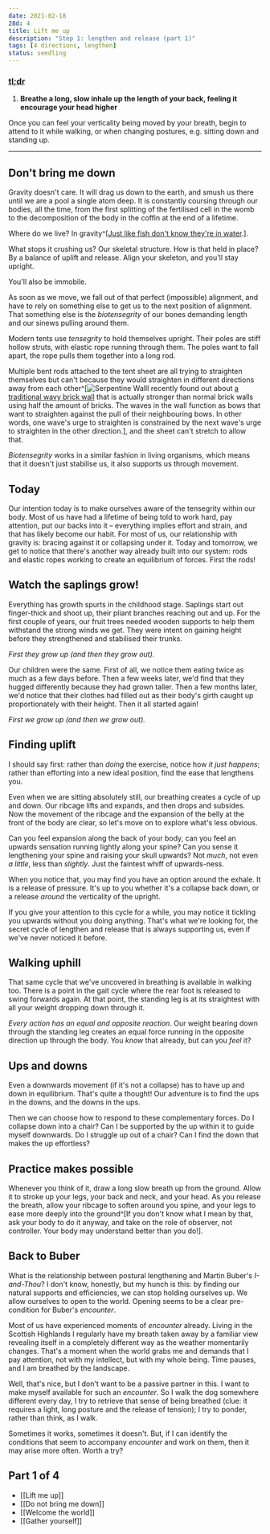 ```yaml
---
date: 2021-02-18
28d: 4
title: Lift me up
description: "Step 1: lengthen and release (part 1)"
tags: [4 directions, lengthen]
status: seedling
---
```


### <abbr title="Too long; didn't read">tl;dr</abbr>

1. **Breathe a long, slow inhale up the length of your back, feeling it encourage your head higher**

Once you can feel your verticality being moved by your breath, begin to attend to it while walking, or when changing postures, e.g. sitting down and standing up.

---

## Don't bring me down

Gravity doesn't care. It will drag us down to the earth, and smush us there until we are a pool a single atom deep. It is constantly coursing through our bodies, all the time, from the first splitting of the fertilised cell in the womb to the decomposition of the body in the coffin at the end of a lifetime.

Where do we live? In gravity^[[Just like fish don't know they're in water](https://sive.rs/fish).].

What stops it crushing us? Our skeletal structure. How is that held in place? By a balance of uplift and release. Align your skeleton, and you'll stay upright.

You'll also be immobile.

As soon as we move, we fall out of that perfect (impossible) alignment, and have to rely on something else to get us to the next position of alignment. That something else is the _biotensegrity_ of our bones demanding length and our sinews pulling around them.

Modern tents use _tensegrity_ to hold themselves upright. Their poles are stiff hollow struts, with elastic rope running through them. The poles want to fall apart, the rope pulls them together into a long rod.

Multiple bent rods attached to the tent sheet are all trying to straighten themselves but can't because they would straighten in different directions away from each other^[![Serpentine Wall](/images/wavy-wall.jpg)I recently found out about [a traditional wavy brick wall](https://en.permawiki.org/wiki/Serpentine_wall) that is actually stronger than normal brick walls using half the amount of bricks. The waves in the wall function as bows that want to straighten against the pull of their neighbouring bows. In other words, one wave's urge to straighten is constrained by the next wave's urge to straighten in the other direction.], and the sheet can't stretch to allow that.

_Biotensegrity_ works in a similar fashion in living organisms, which means that it doesn't just stabilise us, it also supports us through movement.

## Today

Our intention today is to make ourselves aware of the tensegrity within our body. Most of us have had a lifetime of being told to work hard, pay attention, put our backs into it – everything implies effort and strain, and that has likely become our habit. For most of us, our relationship with gravity is: bracing against it or collapsing under it. Today and tomorrow, we get to notice that there's another way already built into our system: rods and elastic ropes working to create an equilibrium of forces. First the rods!

## Watch the saplings grow!

Everything has growth spurts in the childhood stage. Saplings start out finger-thick and shoot up, their pliant branches reaching out and up. For the first couple of years, our fruit trees needed wooden supports to help them withstand the strong winds we get. They were intent on gaining height before they strengthened and stabilised their trunks.

_First they grow up (and then they grow out)._

Our children were the same. First of all, we notice them eating twice as much as a few days before. Then a few weeks later, we'd find that they hugged differently because they had grown taller. Then a few months later, we'd notice that their clothes had filled out as their body's girth caught up proportionately with their height. Then it all started again!

_First we grow up (and then we grow out)._

## Finding uplift

I should say first: rather than _doing_ the exercise, notice how _it just happens_; rather than efforting into a new ideal position, find the ease that lengthens you.

Even when we are sitting absolutely still, our breathing creates a cycle of up and down. Our ribcage lifts and expands, and then drops and subsides. Now the movement of the ribcage and the expansion of the belly at the front of the body are clear, so let's move on to explore what's less obvious.

Can you feel expansion along the back of your body, can you feel an upwards sensation running lightly along your spine? Can you sense it lengthening your spine and raising your skull upwards? Not _much_, not even _a little_, less than _slightly_. Just the faintest whiff of upwards-ness.

When you notice that, you may find you have an option around the exhale. It is a release of pressure. It's up to you whether it's a collapse back down, or a release _around_ the verticality of the upright.

If you give your attention to this cycle for a while, you may notice it tickling you upwards without you doing anything. That's what we're looking for, the secret cycle of lengthen and release that is always supporting us, even if we've never noticed it before.

## Walking uphill

That same cycle that we've uncovered in breathing is available in walking too. There is a point in the gait cycle where the rear foot is released to swing forwards again. At that point, the standing leg is at its straightest with all your weight dropping down through it.

_Every action has an equal and opposite reaction_. Our weight bearing down through the standing leg creates an equal force running in the opposite direction up through the body. You _know_ that already, but can you _feel_ it?

## Ups and downs

Even a downwards movement (if it's not a collapse) has to have up and down in equilibrium. That's quite a thought! Our adventure is to find the ups in the downs, and the downs in the ups.

Then we can choose how to respond to these complementary forces. Do I collapse down into a chair? Can I be supported by the up within it to guide myself downwards. Do I struggle up out of a chair? Can I find the down that makes the up effortless?

## Practice makes possible

Whenever you think of it, draw a long slow breath up from the ground. Allow it to stroke up your legs, your back and neck, and your head. As you release the breath, allow your ribcage to soften around you spine, and your legs to ease more deeply into the ground^[If you don't know what I mean by that, ask your body to do it anyway, and take on the role of observer, not controller. Your body may understand better than you do!].

## Back to Buber

What is the relationship between postural lengthening and Martin Buber's _I-and-Thou_? I don't know, honestly, but my hunch is this: by finding our natural supports and efficiencies, we can stop holding ourselves up. We allow ourselves to open to the world. Opening seems to be a clear pre-condition for Buber's _encounter_.

Most of us have experienced moments of _encounter_ already. Living in the Scottish Highlands I regularly have my breath taken away by a familiar view revealing itself in a completely different way as the weather momentarily changes. That's a moment when the world grabs me and demands that I pay attention, not with my intellect, but with my whole being. Time pauses, and I am breathed by the landscape.

Well, that's nice, but I don't want to be a passive partner in this. I want to make myself available for such an _encounter_. So I walk the dog somewhere different every day, I try to retrieve that sense of being breathed (clue: it requires a light, long posture and the release of tension); I try to ponder, rather than think, as I walk.

Sometimes it works, sometimes it doesn't. But, if I can identify the conditions that seem to accompany _encounter_ and work on them, then it may arise more often. Worth a try?

## Part 1 of 4
- [[Lift me up]]
- [[Do not bring me down]]
- [[Welcome the world]]
- [[Gather yourself]]